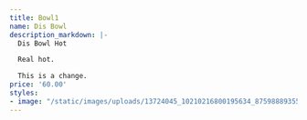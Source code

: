 ```yaml
---
title: Bowl1
name: Dis Bowl
description_markdown: |-
  Dis Bowl Hot

  Real hot.

  This is a change.
price: '60.00'
styles:
- image: "/static/images/uploads/13724045_10210216800195634_8759888935566972771_o.jpg"
---
```


